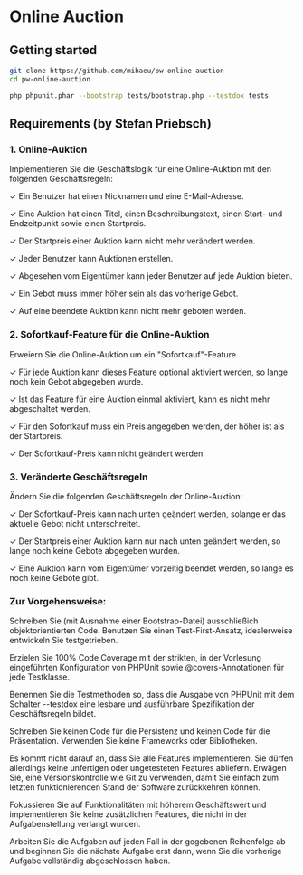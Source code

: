 # Online Auction

## Getting started

```bash
git clone https://github.com/mihaeu/pw-online-auction
cd pw-online-auction

php phpunit.phar --bootstrap tests/bootstrap.php --testdox tests
```

## Requirements (by Stefan Priebsch)

### 1. Online-Auktion

Implementieren Sie die Geschäftslogik für eine Online-Auktion mit den folgenden Geschäftsregeln:

✓ Ein Benutzer hat einen Nicknamen und eine E-Mail-Adresse.

✓ Eine Auktion hat einen Titel, einen Beschreibungstext, einen Start- und Endzeitpunkt sowie einen Startpreis.

✓ Der Startpreis einer Auktion kann nicht mehr verändert werden.

✓ Jeder Benutzer kann Auktionen erstellen.

✓ Abgesehen vom Eigentümer kann jeder Benutzer auf jede Auktion bieten.

✓ Ein Gebot muss immer höher sein als das vorherige Gebot.

✓ Auf eine beendete Auktion kann nicht mehr geboten werden.

### 2. Sofortkauf-Feature für die Online-Auktion

Erweiern Sie die Online-Auktion um ein "Sofortkauf"-Feature. 

✓ Für jede Auktion kann dieses Feature optional aktiviert werden, so lange noch kein Gebot abgegeben wurde.

✓ Ist das Feature für eine Auktion einmal aktiviert, kann es nicht mehr abgeschaltet werden.

✓ Für den Sofortkauf muss ein Preis angegeben werden, der höher ist als der Startpreis.

✓ Der Sofortkauf-Preis kann nicht geändert werden.

### 3. Veränderte Geschäftsregeln

Ändern Sie die folgenden Geschäftsregeln der Online-Auktion: 

✓ Der Sofortkauf-Preis kann nach unten geändert werden, solange er das aktuelle Gebot nicht unterschreitet.

✓ Der Startpreis einer Auktion kann nur nach unten geändert werden, so lange noch keine Gebote abgegeben wurden.

✓ Eine Auktion kann vom Eigentümer vorzeitig beendet werden, so lange es noch keine Gebote gibt.

### Zur Vorgehensweise:

Schreiben Sie (mit Ausnahme einer Bootstrap-Datei) ausschließich
objektorientierten Code. Benutzen Sie einen Test-First-Ansatz, idealerweise
entwickeln Sie testgetrieben. 

Erzielen Sie 100% Code Coverage mit der strikten, in der Vorlesung eingeführten
Konfiguration von PHPUnit sowie @covers-Annotationen für jede Testklasse.

Benennen Sie die Testmethoden so, dass die Ausgabe von PHPUnit mit dem Schalter
--testdox eine lesbare und ausführbare Spezifikation der Geschäftsregeln bildet.

Schreiben Sie keinen Code für die Persistenz und keinen Code für die
Präsentation. Verwenden Sie keine Frameworks oder Bibliotheken.

Es kommt nicht darauf an, dass Sie alle Features implementieren. Sie dürfen
allerdings keine unfertigen oder ungetesteten Features abliefern. Erwägen Sie,
eine Versionskontrolle wie Git zu verwenden, damit Sie einfach zum letzten 
funktionierenden Stand der Software zurückkehren können.

Fokussieren Sie auf Funktionalitäten mit höherem Geschäftswert und
implementieren Sie keine zusätzlichen Features, die nicht in der
Aufgabenstellung verlangt wurden.

Arbeiten Sie die Aufgaben auf jeden Fall in der gegebenen Reihenfolge ab und 
beginnen Sie die nächste Aufgabe erst dann, wenn Sie die vorherige Aufgabe
vollständig abgeschlossen haben.
